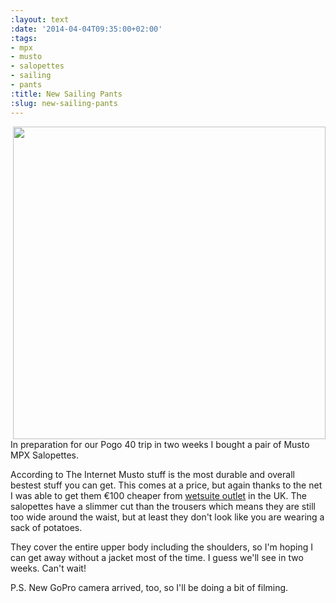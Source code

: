 ```yaml
---
:layout: text
:date: '2014-04-04T09:35:00+02:00'
:tags:
- mpx
- musto
- salopettes
- sailing
- pants
:title: New Sailing Pants
:slug: new-sailing-pants
---
```

<div style="float:right">
<img src="https://31.media.tumblr.com/14296dc1f675de14a61e05859ee439a2/tumblr_inline_n3hx1kAltt1qcydz0.png" style="height:500px;margin-left:100px">
</div>

In preparation for our Pogo 40 trip in two weeks I bought a pair of Musto MPX Salopettes.

According to The Internet Musto stuff is the most durable and overall bestest stuff you can get. This comes at a price, but again thanks to the net I was able to get them €100 cheaper from [wetsuite outlet](https://www.wetsuitoutlet.co.uk/) in the UK. The salopettes have a slimmer cut than the trousers which means they are still too wide around the waist, but at least they don't look like you are wearing a sack of potatoes.

They cover the entire upper body including the shoulders, so I'm hoping I can get away without a jacket most of the time. I guess we'll see in two weeks. Can't wait!

P.S. New GoPro camera arrived, too, so I'll be doing a bit of filming.
